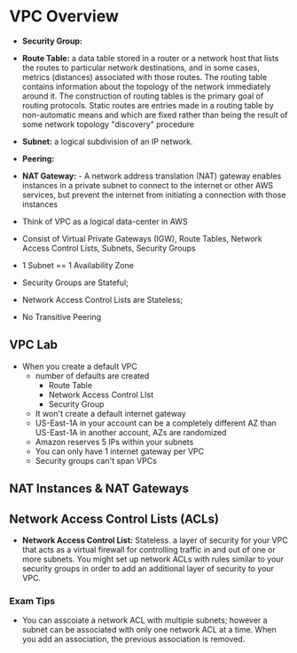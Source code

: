 # VPC Overview


- **Security Group:**
- **Route Table:** a data table stored in a router or a network host that lists the routes to particular network destinations, and in some cases, metrics (distances) associated with those routes. The routing table contains information about the topology of the network immediately around it. The construction of routing tables is the primary goal of routing protocols. Static routes are entries made in a routing table by non-automatic means and which are fixed rather than being the result of some network topology "discovery" procedure
- **Subnet:** a logical subdivision of an IP network.

- **Peering:**
- **NAT Gateway:** - A network address translation (NAT) gateway enables instances in a private subnet to connect to the internet or other AWS services, but prevent the internet from initiating a connection with those instances

- Think of VPC as a logical data-center in AWS
- Consist of Virtual Private Gateways (IGW), Route Tables, Network Access Control Lists, Subnets, Security Groups
- 1 Subnet == 1 Availability Zone
- Security Groups are Stateful; 
- Network Access Control Lists are Stateless;
- No Transitive Peering

## VPC Lab

- When you create a default VPC 
    - number of defaults are created
        - Route Table
        - Network Access Control LIst
        - Security Group
    - It won't create a default internet gateway 
    - US-East-1A in your account can be a completely different AZ than US-East-1A in another account, AZs are randomized
    - Amazon reserves 5 IPs within your subnets
    - You can only have 1 internet gateway per VPC
    - Security groups can't span VPCs


## NAT Instances & NAT Gateways



## Network Access Control Lists (ACLs)

- **Network Access Control List:** Stateless.  a layer of security for your VPC that acts as a virtual  firewall for controlling traffic in and out of one or more subnets. You might set up network ACLs with rules similar to your security groups in order to add an additional layer of security to your VPC.

### Exam Tips

- You can asscoiate a network ACL with multiple subnets; however a subnet can be associated with only one network ACL at a time.  When you add an association, the previous association is removed.